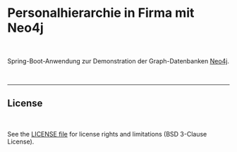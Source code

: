 # Personalhierarchie in Firma mit Neo4j #

<br>

Spring-Boot-Anwendung zur Demonstration der Graph-Datenbanken [Neo4j](https://neo4j.com/).

<br>

----

## License ##

<br>

See the [LICENSE file](LICENSE.md) for license rights and limitations (BSD 3-Clause License).

<br>